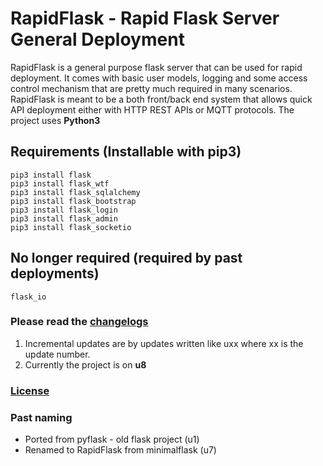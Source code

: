 # RapidFlask - Rapid Flask Server General Deployment
RapidFlask is a general purpose flask server that can be used for rapid deployment. It comes with basic user models,
logging and some access control mechanism that are pretty much required in many scenarios. RapidFlask is meant to be
a both front/back end system that allows quick API deployment either with HTTP REST APIs or MQTT protocols. The project uses **Python3**

## Requirements (Installable with pip3)

	pip3 install flask
	pip3 install flask_wtf
	pip3 install flask_sqlalchemy
	pip3 install flask_bootstrap
	pip3 install flask_login
	pip3 install flask_admin
	pip3 install flask_socketio

## No longer required (required by past deployments)

	flask_io


### Please read the [changelogs](changelogs.txt)

1. Incremental updates are by updates written like uxx where xx is the update number.
2. Currently the project is on __u8__

### [License](LICENSE)

### Past naming
+ Ported from pyflask - old flask project (u1)
+ Renamed to RapidFlask from minimalflask (u7)

